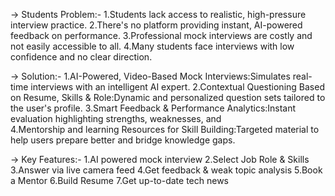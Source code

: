 -> Students Problem:-
1.Students lack access to realistic, high-pressure interview practice.
2.There's no platform providing instant, AI-powered feedback on performance.
3.Professional mock interviews are costly and not easily accessible to all.
4.Many students face interviews with low confidence and no clear direction.

-> Solution:-
1.AI-Powered, Video-Based Mock Interviews:Simulates real-time interviews with an intelligent AI expert.
2.Contextual Questioning Based on Resume, Skills & Role:Dynamic and personalized question sets tailored to the user's profile.
3.Smart Feedback & Performance Analytics:Instant evaluation highlighting strengths, weaknesses, and    
4.Mentorship and learning Resources for Skill Building:Targeted material to help users prepare better and bridge knowledge   gaps.

-> Key Features:-
1.AI powered mock interview
2.Select Job Role & Skills
3.Answer via live camera feed
4.Get feedback & weak topic analysis
5.Book a Mentor
6.Build Resume
7.Get up-to-date tech news
